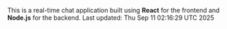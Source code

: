This is a real-time chat application built using **React** for the frontend and **Node.js** for the backend.
Last updated: Thu Sep 11 02:16:29 UTC 2025
